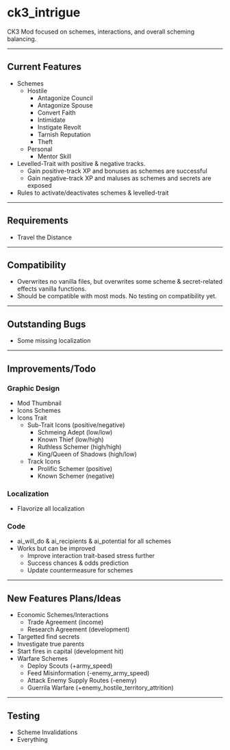 # ck3_intrigue

CK3 Mod focused on schemes, interactions, and overall scheming balancing.

------
## Current Features
- Schemes
    - Hostile
        - Antagonize Council
        - Antagonize Spouse
        - Convert Faith
        - Intimidate
        - Instigate Revolt
        - Tarnish Reputation
        - Theft
    - Personal
        - Mentor Skill
- Levelled-Trait with positive & negative tracks.
    - Gain positive-track XP and bonuses as schemes are successful
    - Gain negative-track XP and maluses as schemes and secrets are exposed
- Rules to activate/deactivates schemes & levelled-trait
------
## Requirements
- Travel the Distance
------
## Compatibility
- Overwrites no vanilla files, but overwrites some scheme & secret-related effects vanilla functions.
- Should be compatible with most mods. No testing on compatibility yet.
------
## Outstanding Bugs
- Some missing localization
------
## Improvements/Todo
### Graphic Design
- Mod Thumbnail
- Icons Schemes
- Icons Trait
    - Sub-Trait Icons (positive/negative)
        - Schmeing Adept (low/low)
        - Known Thief (low/high)
        - Ruthless Schemer (high/high)
        - King/Queen of Shadows (high/low)
    - Track Icons
        - Prolific Schemer (positive)
        - Known Schemer (negative)
### Localization
- Flavorize all localization
### Code
- ai_will_do & ai_recipients & ai_potential for all schemes
- Works but can be improved
    - Improve interaction trait-based stress further
    - Success chances & odds prediction
    - Update countermeasure for schemes
------
## New Features Plans/Ideas 
- Economic Schemes/Interactions
	- Trade Agreement (income)
	- Research Agreement (development)
- Targetted find secrets
- Investigate true parents
- Start fires in capital (development hit)
- Warfare Schemes
    - Deploy Scouts (+army_speed)
    - Feed Misinformation (-enemy_army_speed)
    - Attack Enemy Supply Routes (-enemy)
    - Guerrila Warfare (+enemy_hostile_territory_attrition)
------
## Testing
- Scheme Invalidations
- Everything